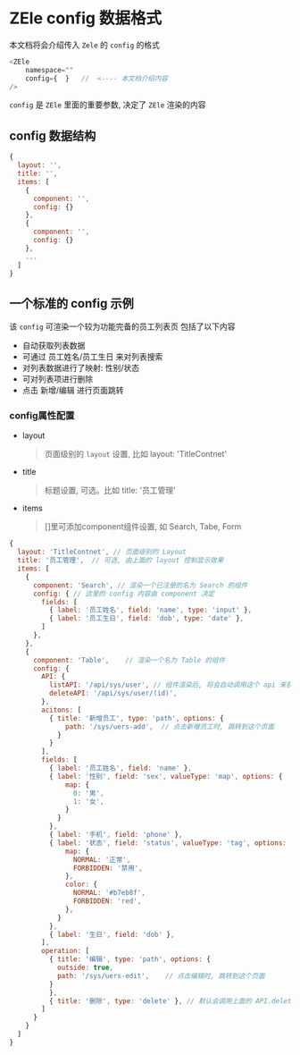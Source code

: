 # ZEle config 数据格式

本文档将会介绍传入 `Zele` 的 `config` 的格式

```javascript
<ZEle
    namespace=""
    config={  }   //  <---- 本文档介绍内容
/>
```

`config` 是 `ZEle` 里面的重要参数, 决定了 `ZEle` 渲染的内容

## config 数据结构

```javascript
{
  layout: '',
  title: '',
  items: [
    {
      component: '',
      config: {}
    },
    {
      component: '',
      config: {}
    },
    ...
  ]
}
```

## 一个标准的 config 示例

该 `config` 可渲染一个较为功能完备的员工列表页 包括了以下内容

- 自动获取列表数据
- 可通过 员工姓名/员工生日 来对列表搜索
- 对列表数据进行了映射: 性别/状态
- 可对列表项进行删除
- 点击 新增/编辑 进行页面跳转

### config属性配置

- layout

  > 页面级别的 `layout` 设置, 比如 layout: 'TitleContnet'

- title

  > 标题设置, 可选。比如 title: '员工管理'

- items

  > []里可添加component组件设置, 如 Search, Tabe, Form

```javascript
{
  layout: 'TitleContnet', // 页面级别的 Layout
  title: '员工管理',  // 可选, 由上面的 layout 控制显示效果
  items: [
    {
      component: 'Search', // 渲染一个已注册的名为 Search 的组件
      config: { // 这里的 config 内容由 component 决定
        fields: [
          { label: '员工姓名', field: 'name', type: 'input' },
          { label: '员工生日', field: 'dob', type: 'date' },
        ]
      },
    },
    {
      component: 'Table',    // 渲染一个名为 Table 的组件
      config: {
        API: {
          listAPI: '/api/sys/user', // 组件渲染后, 将会自动调用这个 api 来获取列表数据
          deleteAPI: '/api/sys/user/(id)',
        },
        acitons: [
          { title: '新增员工', type: 'path', options: {
              path: '/sys/uers-add',  // 点击新增员工时, 跳转到这个页面
            }
          }
        ],
        fields: [
          { label: '员工姓名', field: 'name' },
          { label: '性别', field: 'sex', valueType: 'map', options: {
              map: {
                0: '男',
                1: '女',
              }
            }
          },
          { label: '手机', field: 'phone' },
          { label: '状态', field: 'status', valueType: 'tag', options: {
              map: {
                NORMAL: '正常',
                FORBIDDEN: '禁用',
              },
              color: {
                NORMAL: '#b7eb8f',
                FORBIDDEN: 'red',
              },
            } 
          },
          { label: '生日', field: 'dob' },
        ],
        operation: [
          { title: '编辑', type: 'path', options: {
            outside: true,
            path: '/sys/uers-edit',    // 点击编辑时, 跳转到这个页面
          }
          },
          { title: '删除', type: 'delete' }, // 默认会调用上面的 API.deleteAPI
        ]
      }
    }
  ]
}
```
